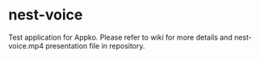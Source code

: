 # nest-voice
Test application for Appko. Please refer to wiki for more details and nest-voice.mp4 presentation file in repository.
